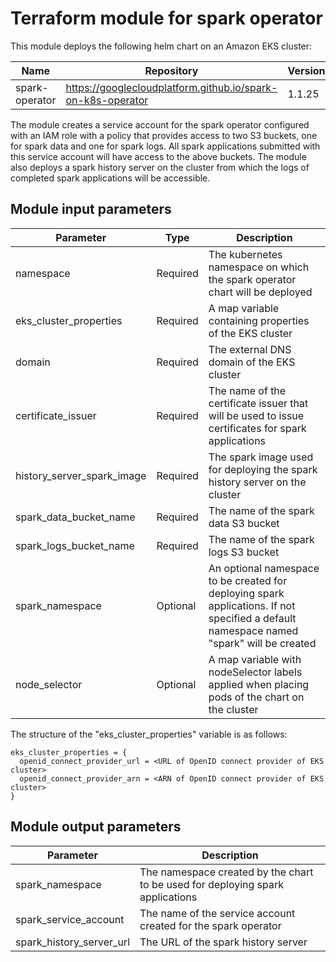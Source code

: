 # Terraform module for spark operator

This module deploys the following helm chart on an Amazon EKS cluster:

| Name           | Repository                                                  | Version |
| -------------- | ----------------------------------------------------------- | ------- |
| spark-operator | https://googlecloudplatform.github.io/spark-on-k8s-operator | 1.1.25  |

The module creates a service account for the spark operator configured with an IAM role with a policy that provides access to two S3 buckets, one for spark data and one for spark logs. All spark applications submitted with this service account will have access to the above buckets. The module also deploys a spark history server on the cluster from which the logs of completed spark applications will be accessible.

## Module input parameters

| Parameter                  | Type     | Description                                                                                                                              |
| -------------------------- | -------- | ---------------------------------------------------------------------------------------------------------------------------------------- |
| namespace                  | Required | The kubernetes namespace on which the spark operator chart will be deployed                                                              |
| eks_cluster_properties     | Required | A map variable containing properties of the EKS cluster                                                                                  |
| domain                     | Required | The external DNS domain of the EKS cluster                                                                                               |
| certificate_issuer         | Required | The name of the certificate issuer that will be used to issue certificates for spark applications                                        |
| history_server_spark_image | Required | The spark image used for deploying the spark history server on the cluster                                                               |
| spark_data_bucket_name     | Required | The name of the spark data S3 bucket                                                                                                     |
| spark_logs_bucket_name     | Required | The name of the spark logs S3 bucket                                                                                                     |
| spark_namespace            | Optional | An optional namespace to be created for deploying spark applications. If not specified a default namespace named "spark" will be created |
| node_selector              | Optional | A map variable with nodeSelector labels applied when placing pods of the chart on the cluster                                            |

The structure of the "eks_cluster_properties" variable is as follows:

```
eks_cluster_properties = {
  openid_connect_provider_url = <URL of OpenID connect provider of EKS cluster>
  openid_connect_provider_arn = <ARN of OpenID connect provider of EKS cluster>  
}
```

## Module output parameters

| Parameter                | Description                                                                    |
| ------------------------ | ------------------------------------------------------------------------------ |
| spark_namespace          | The namespace created by the chart to be used for deploying spark applications |
| spark_service_account    | The name of the service account created for the spark operator                 |
| spark_history_server_url | The URL of the spark history server                                            |

